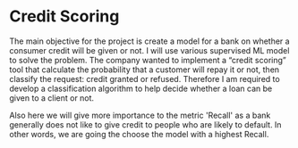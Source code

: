 # Credit Scoring
The main objective for the project is create a model for a bank on whether a consumer credit  will be given or not. I will use various supervised ML model to solve the problem. The company wanted to implement a “credit scoring” tool that calculate the probability that a customer will repay it or not, then classify the request: credit granted or refused. Therefore I am required  to develop a classification algorithm to help decide whether a loan can be given to a client or not.

Also here we will give more importance to the metric 'Recall' as a bank generally does not like to give credit to people who are likely to default. In other words, we are going the choose the model with a highest Recall.
